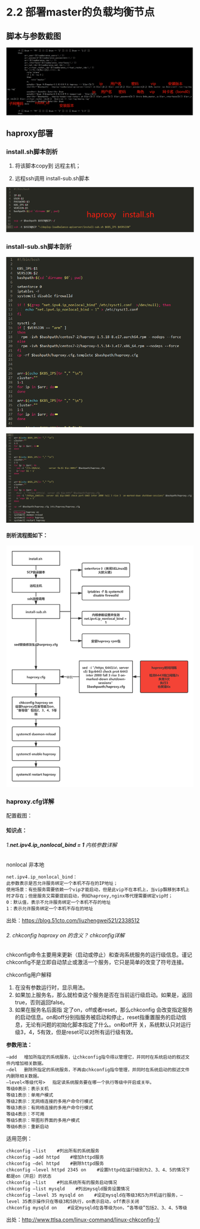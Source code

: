 # 2.2 部署master的负载均衡节点

## 脚本与参数截图

![image-20210704215855797](image-20210704215855797.png)



## haproxy部署

### install.sh脚本剖析

1. 将该脚本copy到 远程主机；

2. 远程ssh调用 install-sub.sh脚本

![image-20210704220133868](image-20210704220133868.png)

### install-sub.sh脚本剖析

![image-20210704221438778](image-20210704221438778.png)

![image-20210704221515481](image-20210704221515481.png)

#### 剖析流程图如下：

![haproxy](haproxy.png)

### haproxy.cfg详解

配置截图：



#### 知识点：

###### 1.**net.ipv4.ip_nonlocal_bind = 1** 内核参数详解

nonlocal 非本地

```shell
net.ipv4.ip_nonlocal_bind：
此参数表示是否允许服务绑定一个本机不存在的IP地址； 
使用场景：有些服务需要依赖一个vip才能启动，但是此vip不在本机上，当vip飘移到本机上时才存在；但是服务又需要提前启动，例如haproxy,nginx等代理需要绑定vip时； 
0：默认值，表示不允许服务绑定一个本机不存的地址 
1：表示允许服务绑定一个本机不存在的地址
```

出处：https://blog.51cto.com/liuzhengwei521/2338512

###### 2. chkconfig haproxy on 的含义？  chkconfig详解

chkconfig命令主要用来更新（启动或停止）和查询系统服务的运行级信息。谨记chkconfig不是立即自动禁止或激活一个服务，它只是简单的改变了符号连接。



chkconfig用户解释

1. 在没有参数运行时，显示用法。
2. 如果加上服务名，那么就检查这个服务是否在当前运行级启动。如果是，返回true，否则返回false。
3. 如果在服务名后面指 定了on，off或者reset，那么chkconfig 会改变指定服务的启动信息。on和off分别指服务被启动和停止，reset指重置服务的启动信息，无论有问题的初始化脚本指定了什么。on和off开 关，系统默认只对运行级3，4，5有效，但是reset可以对所有运行级有效。



**参数用法：**

```
–add 　增加所指定的系统服务，让chkconfig指令得以管理它，并同时在系统启动的叙述文件内增加相关数据。
–del 　删除所指定的系统服务，不再由chkconfig指令管理，并同时在系统启动的叙述文件内删除相关数据。
–level<等级代号> 　指定读系统服务要在哪一个执行等级中开启或关毕。
等级0表示：表示关机
等级1表示：单用户模式
等级2表示：无网络连接的多用户命令行模式
等级3表示：有网络连接的多用户命令行模式
等级4表示：不可用
等级5表示：带图形界面的多用户模式
等级6表示：重新启动
```

适用范例：

```shell
chkconfig –list    #列出所有的系统服务
chkconfig –add httpd    #增加httpd服务
chkconfig –del httpd    #删除httpd服务
chkconfig –level httpd 2345 on    #设置httpd在运行级别为2、3、4、5的情况下都是on（开启）的状态
chkconfig –list    #列出系统所有的服务启动情况
chkconfig –list mysqld    #列出mysqld服务设置情况
chkconfig –level 35 mysqld on    #设定mysqld在等级3和5为开机运行服务，–level 35表示操作只在等级3和5执行，on表示启动，off表示关闭
chkconfig mysqld on    #设定mysqld在各等级为on，“各等级”包括2、3、4、5等级
```

出处：http://www.ttlsa.com/linux-command/linux-chkconfig-1/

